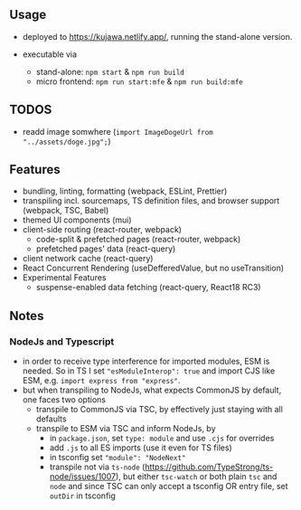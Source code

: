 ## Usage

- deployed to https://kujawa.netlify.app/, running the stand-alone version.

- executable via
  - stand-alone: `npm start` & `npm run build`
  - micro frontend: `npm run start:mfe` & `npm run build:mfe`

## TODOS

- readd image somwhere (`import ImageDogeUrl from "../assets/doge.jpg";`)

## Features

- bundling, linting, formatting (webpack, ESLint, Prettier)
- transpiling incl. sourcemaps, TS definition files, and browser support (webpack, TSC, Babel)
- themed UI components (mui)
- client-side routing (react-router, webpack)
  - code-split & prefetched pages (react-router, webpack)
  - prefetched pages' data (react-query)
- client network cache (react-query)
- React Concurrent Rendering (useDefferedValue, but no useTransition)
- Experimental Features
  - suspense-enabled data fetching (react-query, React18 RC3)

## Notes

### NodeJs and Typescript

- in order to receive type interference for imported modules, ESM is needed.
  So in TS I set `"esModuleInterop": true` and import CJS like ESM, e.g. `import express from "express"`.
- but when transpiling to NodeJs, what expects CommonJS by default, one faces two options
  - transpile to CommonJS via TSC, by effectively just staying with all defaults
  - transpile to ESM via TSC and inform NodeJs, by
    - in `package.json`, set `type: module` and use `.cjs` for overrides
    - add `.js` to all ES imports (use it even for TS files)
    - in tsconfig set `"module": "NodeNext"`
    - transpile not via `ts-node` (https://github.com/TypeStrong/ts-node/issues/1007),
      but either `tsc-watch` or both plain `tsc` and `node`
      and since TSC can only accept a tsconfig OR entry file, set `outDir` in tsconfig
